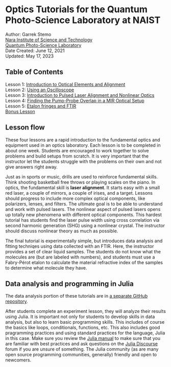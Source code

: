 # Optics Tutorials for the Quantum Photo-Science Laboratory at NAIST

Author: Garrek Stemo \
[Nara Institute of Science and Technology](http://www.naist.jp/en/) \
[Quantum Photo-Science Laboratory](https://qps-lab-naist-en.labby.jp) \
Date Created: June 12, 2021 \
Updated: May 17, 2023

## Table of Contents

Lesson 1: [Introduction to Optical Elements and Alignment](lesson-1-optical-elements-alignment) \
Lesson 2: [Using an Oscilloscope](lesson-2-oscilloscopes) \
Lesson 3: [Introduction to Pulsed Laser Alignment and Nonlinear Optics](lesson-3-nonlinear-optics) \
Lesson 4: [Finding the Pump-Probe Overlap in a MIR Optical Setup](lesson-4-pump-probe) \
Lesson 5: [Etalon fringes and FTIR](lesson-5-etalons-and-FTIR) \
[Bonus Lesson](bonus-lesson)

## Lesson flow

These four lessons are a rapid introduction to the fundamental 
optics and equipment used in an optics laboratory.
Each lesson is to be completed in about one week.
Students are encouraged to work together to solve problems
and build setups from scratch. It is very important that the 
instructor let the students struggle with the problems
on their own and not give answers right away.

Just as in sports or music, drills are used to reinforce
fundamental skills. Think shooting basketball free throws or
playing scales on the piano. In optics, the fundamental skill
is **laser alignment**. It starts easy with a small red laser,
a couple of mirrors, a couple of irises, and a target.
Lessons should progress to include more complex optical components,
like polarizers, lenses, and filters. The ultimate goal is to be
able to understand and work with pulsed lasers.
The nonlinear aspect of pulsed lasers opens up totally new phenomena with different optical components. 
This hardest tutorial has students find the laser pulse 
width using cross correlation via second harmonic generation (SHG) using a nonlinear crystal.
The instructor should discuss nonlinear theory as much as possible.

The final tutorial is experimentally simple, but introduces
data analysis and fitting techniqes using data collected 
with an FTIR. Here, the instructor provides a set of 
clear liquid samples. The students do not know 
what the molecules are (but are labeled with numbers), and 
students must use a Fabry-Pérot etalon to calculate the material
refractive index of the samples to determine what molecule
they have.

## Data analysis and programming in Julia

The data analysis portion of these tutorials are in [a separate GitHub repository](https://github.com/garrekstemo/Julia-spectroscopy-tutorials).

After students complete an experiment lesson, they will analyze their results using Julia.
It is important not only for students to develop skills in data analysis, but also to learn basic programming skills.
This includes of course the basics like loops, conditionals, functions, etc.
This also includes good pragramming practices and using standard practices for the language, Julia in this case.
Make sure you review the [Julia manual](https://docs.julialang.org/en/v1/) to make sure that you are familiar with best practices
and ask questions on the [Julia Discourse](https://discourse.julialang.org) forum if you are unsure of something.
The Julia community (as are many open source programming communities, generally) friendly and open to newcomers.
